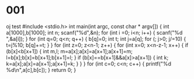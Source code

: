 # 001
oj test
#include <stdio.h>
int main(int argc, const char * argv[])
{
    int a[1000],b[1000];
    int n;
    scanf("%d",&n);
    for (int i =0; i<n; i++) {
        scanf("%d ",&a[i]);
    }
    for (int q=0; q<n; q++) {
        b[q]=0;
        int t;
        int j=a[q];
        for (; j>0; j/=10) {
            t=j%10;
            b[q]+=t;
            }
    }
    for (int z=0; z<n-1; z++) {
        for (int x=0; x<n-z-1; x++) {
            if (b[x]<b[x+1]) {
                int m,l;
                m=a[x];a[x]=a[x+1];a[x+1]=m;
                l=b[x];b[x]=b[x+1];b[x+1]=l;
            }
            if (b[x]==b[x+1]&&a[x]>a[x+1]) {
                int k;
                k=a[x];a[x]=a[x+1];a[x+1]=k;
            }
        }
    }
    for (int c=0; c<n; c++) {
       printf("%d %d\n",a[c],b[c]);
    }
    return 0;
}
